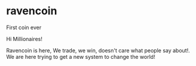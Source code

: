 # ravencoin
First coin ever

Hi Millionaires!

Ravencoin is here, We trade, we win, doesn't care what people say about!.
We are here trying to get a new system to change the world!
